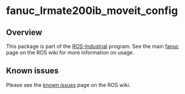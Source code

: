 # fanuc_lrmate200ib_moveit_config

## Overview

This package is part of the [ROS-Industrial][] program. See the main
[fanuc][] page on the ROS wiki for more information on usage.

## Known issues

Please see the [known issues][] page on the ROS wiki.



[ROS-Industrial]: http://wiki.ros.org/Industrial
[fanuc]: http://wiki.ros.org/fanuc
[known issues]: http://wiki.ros.org/fanuc/indigo/known_issues
